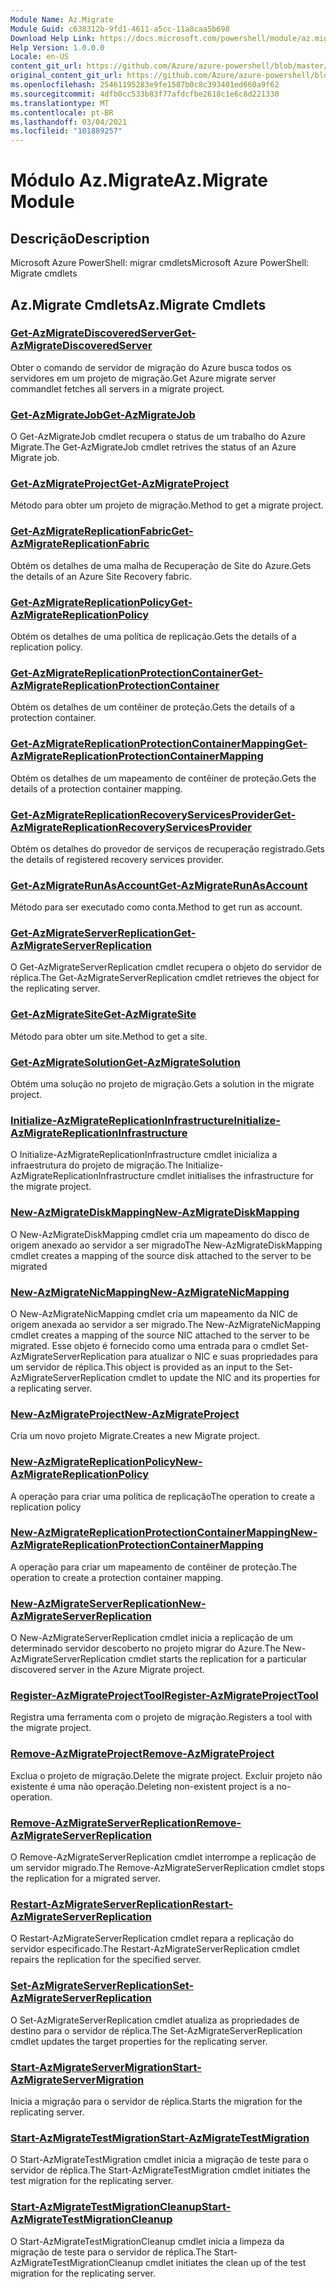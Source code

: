 ```yaml
---
Module Name: Az.Migrate
Module Guid: c638312b-9fd1-4611-a5cc-11a8caa5b698
Download Help Link: https://docs.microsoft.com/powershell/module/az.migrate
Help Version: 1.0.0.0
Locale: en-US
content_git_url: https://github.com/Azure/azure-powershell/blob/master/src/Migrate/help/Az.Migrate.md
original_content_git_url: https://github.com/Azure/azure-powershell/blob/master/src/Migrate/help/Az.Migrate.md
ms.openlocfilehash: 25461195283e9fe1587b0c8c393401ed660a9f62
ms.sourcegitcommit: 4dfb0cc533b83f77afdcfbe2618c1e6c8d221330
ms.translationtype: MT
ms.contentlocale: pt-BR
ms.lasthandoff: 03/04/2021
ms.locfileid: "101889257"
---
```

# <span data-ttu-id="c14da-101">Módulo Az.Migrate</span><span class="sxs-lookup"><span data-stu-id="c14da-101">Az.Migrate Module</span></span>
## <span data-ttu-id="c14da-102">Descrição</span><span class="sxs-lookup"><span data-stu-id="c14da-102">Description</span></span>
<span data-ttu-id="c14da-103">Microsoft Azure PowerShell: migrar cmdlets</span><span class="sxs-lookup"><span data-stu-id="c14da-103">Microsoft Azure PowerShell: Migrate cmdlets</span></span>

## <span data-ttu-id="c14da-104">Az.Migrate Cmdlets</span><span class="sxs-lookup"><span data-stu-id="c14da-104">Az.Migrate Cmdlets</span></span>
### [<span data-ttu-id="c14da-105">Get-AzMigrateDiscoveredServer</span><span class="sxs-lookup"><span data-stu-id="c14da-105">Get-AzMigrateDiscoveredServer</span></span>](Get-AzMigrateDiscoveredServer.md)
<span data-ttu-id="c14da-106">Obter o comando de servidor de migração do Azure busca todos os servidores em um projeto de migração.</span><span class="sxs-lookup"><span data-stu-id="c14da-106">Get Azure migrate server commandlet fetches all servers in a migrate project.</span></span>

### [<span data-ttu-id="c14da-107">Get-AzMigrateJob</span><span class="sxs-lookup"><span data-stu-id="c14da-107">Get-AzMigrateJob</span></span>](Get-AzMigrateJob.md)
<span data-ttu-id="c14da-108">O Get-AzMigrateJob cmdlet recupera o status de um trabalho do Azure Migrate.</span><span class="sxs-lookup"><span data-stu-id="c14da-108">The Get-AzMigrateJob cmdlet retrives the status of an Azure Migrate job.</span></span>

### [<span data-ttu-id="c14da-109">Get-AzMigrateProject</span><span class="sxs-lookup"><span data-stu-id="c14da-109">Get-AzMigrateProject</span></span>](Get-AzMigrateProject.md)
<span data-ttu-id="c14da-110">Método para obter um projeto de migração.</span><span class="sxs-lookup"><span data-stu-id="c14da-110">Method to get a migrate project.</span></span>

### [<span data-ttu-id="c14da-111">Get-AzMigrateReplicationFabric</span><span class="sxs-lookup"><span data-stu-id="c14da-111">Get-AzMigrateReplicationFabric</span></span>](Get-AzMigrateReplicationFabric.md)
<span data-ttu-id="c14da-112">Obtém os detalhes de uma malha de Recuperação de Site do Azure.</span><span class="sxs-lookup"><span data-stu-id="c14da-112">Gets the details of an Azure Site Recovery fabric.</span></span>

### [<span data-ttu-id="c14da-113">Get-AzMigrateReplicationPolicy</span><span class="sxs-lookup"><span data-stu-id="c14da-113">Get-AzMigrateReplicationPolicy</span></span>](Get-AzMigrateReplicationPolicy.md)
<span data-ttu-id="c14da-114">Obtém os detalhes de uma política de replicação.</span><span class="sxs-lookup"><span data-stu-id="c14da-114">Gets the details of a replication policy.</span></span>

### [<span data-ttu-id="c14da-115">Get-AzMigrateReplicationProtectionContainer</span><span class="sxs-lookup"><span data-stu-id="c14da-115">Get-AzMigrateReplicationProtectionContainer</span></span>](Get-AzMigrateReplicationProtectionContainer.md)
<span data-ttu-id="c14da-116">Obtém os detalhes de um contêiner de proteção.</span><span class="sxs-lookup"><span data-stu-id="c14da-116">Gets the details of a protection container.</span></span>

### [<span data-ttu-id="c14da-117">Get-AzMigrateReplicationProtectionContainerMapping</span><span class="sxs-lookup"><span data-stu-id="c14da-117">Get-AzMigrateReplicationProtectionContainerMapping</span></span>](Get-AzMigrateReplicationProtectionContainerMapping.md)
<span data-ttu-id="c14da-118">Obtém os detalhes de um mapeamento de contêiner de proteção.</span><span class="sxs-lookup"><span data-stu-id="c14da-118">Gets the details of a protection container mapping.</span></span>

### [<span data-ttu-id="c14da-119">Get-AzMigrateReplicationRecoveryServicesProvider</span><span class="sxs-lookup"><span data-stu-id="c14da-119">Get-AzMigrateReplicationRecoveryServicesProvider</span></span>](Get-AzMigrateReplicationRecoveryServicesProvider.md)
<span data-ttu-id="c14da-120">Obtém os detalhes do provedor de serviços de recuperação registrado.</span><span class="sxs-lookup"><span data-stu-id="c14da-120">Gets the details of registered recovery services provider.</span></span>

### [<span data-ttu-id="c14da-121">Get-AzMigrateRunAsAccount</span><span class="sxs-lookup"><span data-stu-id="c14da-121">Get-AzMigrateRunAsAccount</span></span>](Get-AzMigrateRunAsAccount.md)
<span data-ttu-id="c14da-122">Método para ser executado como conta.</span><span class="sxs-lookup"><span data-stu-id="c14da-122">Method to get run as account.</span></span>

### [<span data-ttu-id="c14da-123">Get-AzMigrateServerReplication</span><span class="sxs-lookup"><span data-stu-id="c14da-123">Get-AzMigrateServerReplication</span></span>](Get-AzMigrateServerReplication.md)
<span data-ttu-id="c14da-124">O Get-AzMigrateServerReplication cmdlet recupera o objeto do servidor de réplica.</span><span class="sxs-lookup"><span data-stu-id="c14da-124">The Get-AzMigrateServerReplication cmdlet retrieves the object for the replicating server.</span></span>

### [<span data-ttu-id="c14da-125">Get-AzMigrateSite</span><span class="sxs-lookup"><span data-stu-id="c14da-125">Get-AzMigrateSite</span></span>](Get-AzMigrateSite.md)
<span data-ttu-id="c14da-126">Método para obter um site.</span><span class="sxs-lookup"><span data-stu-id="c14da-126">Method to get a site.</span></span>

### [<span data-ttu-id="c14da-127">Get-AzMigrateSolution</span><span class="sxs-lookup"><span data-stu-id="c14da-127">Get-AzMigrateSolution</span></span>](Get-AzMigrateSolution.md)
<span data-ttu-id="c14da-128">Obtém uma solução no projeto de migração.</span><span class="sxs-lookup"><span data-stu-id="c14da-128">Gets a solution in the migrate project.</span></span>

### [<span data-ttu-id="c14da-129">Initialize-AzMigrateReplicationInfrastructure</span><span class="sxs-lookup"><span data-stu-id="c14da-129">Initialize-AzMigrateReplicationInfrastructure</span></span>](Initialize-AzMigrateReplicationInfrastructure.md)
<span data-ttu-id="c14da-130">O Initialize-AzMigrateReplicationInfrastructure cmdlet inicializa a infraestrutura do projeto de migração.</span><span class="sxs-lookup"><span data-stu-id="c14da-130">The Initialize-AzMigrateReplicationInfrastructure cmdlet initialises the infrastructure for the migrate project.</span></span>

### [<span data-ttu-id="c14da-131">New-AzMigrateDiskMapping</span><span class="sxs-lookup"><span data-stu-id="c14da-131">New-AzMigrateDiskMapping</span></span>](New-AzMigrateDiskMapping.md)
<span data-ttu-id="c14da-132">O New-AzMigrateDiskMapping cmdlet cria um mapeamento do disco de origem anexado ao servidor a ser migrado</span><span class="sxs-lookup"><span data-stu-id="c14da-132">The New-AzMigrateDiskMapping cmdlet creates a mapping of the source disk attached to the server to be migrated</span></span>

### [<span data-ttu-id="c14da-133">New-AzMigrateNicMapping</span><span class="sxs-lookup"><span data-stu-id="c14da-133">New-AzMigrateNicMapping</span></span>](New-AzMigrateNicMapping.md)
<span data-ttu-id="c14da-134">O New-AzMigrateNicMapping cmdlet cria um mapeamento da NIC de origem anexada ao servidor a ser migrado.</span><span class="sxs-lookup"><span data-stu-id="c14da-134">The New-AzMigrateNicMapping cmdlet creates a mapping of the source NIC attached to the server to be migrated.</span></span>
<span data-ttu-id="c14da-135">Esse objeto é fornecido como uma entrada para o cmdlet Set-AzMigrateServerReplication para atualizar o NIC e suas propriedades para um servidor de réplica.</span><span class="sxs-lookup"><span data-stu-id="c14da-135">This object is provided as an input to the Set-AzMigrateServerReplication cmdlet to update the NIC and its properties for a replicating server.</span></span>

### [<span data-ttu-id="c14da-136">New-AzMigrateProject</span><span class="sxs-lookup"><span data-stu-id="c14da-136">New-AzMigrateProject</span></span>](New-AzMigrateProject.md)
<span data-ttu-id="c14da-137">Cria um novo projeto Migrate.</span><span class="sxs-lookup"><span data-stu-id="c14da-137">Creates a new Migrate project.</span></span>

### [<span data-ttu-id="c14da-138">New-AzMigrateReplicationPolicy</span><span class="sxs-lookup"><span data-stu-id="c14da-138">New-AzMigrateReplicationPolicy</span></span>](New-AzMigrateReplicationPolicy.md)
<span data-ttu-id="c14da-139">A operação para criar uma política de replicação</span><span class="sxs-lookup"><span data-stu-id="c14da-139">The operation to create a replication policy</span></span>

### [<span data-ttu-id="c14da-140">New-AzMigrateReplicationProtectionContainerMapping</span><span class="sxs-lookup"><span data-stu-id="c14da-140">New-AzMigrateReplicationProtectionContainerMapping</span></span>](New-AzMigrateReplicationProtectionContainerMapping.md)
<span data-ttu-id="c14da-141">A operação para criar um mapeamento de contêiner de proteção.</span><span class="sxs-lookup"><span data-stu-id="c14da-141">The operation to create a protection container mapping.</span></span>

### [<span data-ttu-id="c14da-142">New-AzMigrateServerReplication</span><span class="sxs-lookup"><span data-stu-id="c14da-142">New-AzMigrateServerReplication</span></span>](New-AzMigrateServerReplication.md)
<span data-ttu-id="c14da-143">O New-AzMigrateServerReplication cmdlet inicia a replicação de um determinado servidor descoberto no projeto migrar do Azure.</span><span class="sxs-lookup"><span data-stu-id="c14da-143">The New-AzMigrateServerReplication cmdlet starts the replication for a particular discovered server in the Azure Migrate project.</span></span>

### [<span data-ttu-id="c14da-144">Register-AzMigrateProjectTool</span><span class="sxs-lookup"><span data-stu-id="c14da-144">Register-AzMigrateProjectTool</span></span>](Register-AzMigrateProjectTool.md)
<span data-ttu-id="c14da-145">Registra uma ferramenta com o projeto de migração.</span><span class="sxs-lookup"><span data-stu-id="c14da-145">Registers a tool with the migrate project.</span></span>

### [<span data-ttu-id="c14da-146">Remove-AzMigrateProject</span><span class="sxs-lookup"><span data-stu-id="c14da-146">Remove-AzMigrateProject</span></span>](Remove-AzMigrateProject.md)
<span data-ttu-id="c14da-147">Exclua o projeto de migração.</span><span class="sxs-lookup"><span data-stu-id="c14da-147">Delete the migrate project.</span></span>
<span data-ttu-id="c14da-148">Excluir projeto não existente é uma não operação.</span><span class="sxs-lookup"><span data-stu-id="c14da-148">Deleting non-existent project is a no-operation.</span></span>

### [<span data-ttu-id="c14da-149">Remove-AzMigrateServerReplication</span><span class="sxs-lookup"><span data-stu-id="c14da-149">Remove-AzMigrateServerReplication</span></span>](Remove-AzMigrateServerReplication.md)
<span data-ttu-id="c14da-150">O Remove-AzMigrateServerReplication cmdlet interrompe a replicação de um servidor migrado.</span><span class="sxs-lookup"><span data-stu-id="c14da-150">The Remove-AzMigrateServerReplication cmdlet stops the replication for a migrated server.</span></span>

### [<span data-ttu-id="c14da-151">Restart-AzMigrateServerReplication</span><span class="sxs-lookup"><span data-stu-id="c14da-151">Restart-AzMigrateServerReplication</span></span>](Restart-AzMigrateServerReplication.md)
<span data-ttu-id="c14da-152">O Restart-AzMigrateServerReplication cmdlet repara a replicação do servidor especificado.</span><span class="sxs-lookup"><span data-stu-id="c14da-152">The Restart-AzMigrateServerReplication cmdlet repairs the replication for the specified server.</span></span>

### [<span data-ttu-id="c14da-153">Set-AzMigrateServerReplication</span><span class="sxs-lookup"><span data-stu-id="c14da-153">Set-AzMigrateServerReplication</span></span>](Set-AzMigrateServerReplication.md)
<span data-ttu-id="c14da-154">O Set-AzMigrateServerReplication cmdlet atualiza as propriedades de destino para o servidor de réplica.</span><span class="sxs-lookup"><span data-stu-id="c14da-154">The Set-AzMigrateServerReplication cmdlet updates the target properties for the replicating server.</span></span>

### [<span data-ttu-id="c14da-155">Start-AzMigrateServerMigration</span><span class="sxs-lookup"><span data-stu-id="c14da-155">Start-AzMigrateServerMigration</span></span>](Start-AzMigrateServerMigration.md)
<span data-ttu-id="c14da-156">Inicia a migração para o servidor de réplica.</span><span class="sxs-lookup"><span data-stu-id="c14da-156">Starts the migration for the replicating server.</span></span>

### [<span data-ttu-id="c14da-157">Start-AzMigrateTestMigration</span><span class="sxs-lookup"><span data-stu-id="c14da-157">Start-AzMigrateTestMigration</span></span>](Start-AzMigrateTestMigration.md)
<span data-ttu-id="c14da-158">O Start-AzMigrateTestMigration cmdlet inicia a migração de teste para o servidor de réplica.</span><span class="sxs-lookup"><span data-stu-id="c14da-158">The Start-AzMigrateTestMigration cmdlet initiates the test migration for the replicating server.</span></span>

### [<span data-ttu-id="c14da-159">Start-AzMigrateTestMigrationCleanup</span><span class="sxs-lookup"><span data-stu-id="c14da-159">Start-AzMigrateTestMigrationCleanup</span></span>](Start-AzMigrateTestMigrationCleanup.md)
<span data-ttu-id="c14da-160">O Start-AzMigrateTestMigrationCleanup cmdlet inicia a limpeza da migração de teste para o servidor de réplica.</span><span class="sxs-lookup"><span data-stu-id="c14da-160">The Start-AzMigrateTestMigrationCleanup cmdlet initiates the clean up of the test migration for the replicating server.</span></span>

